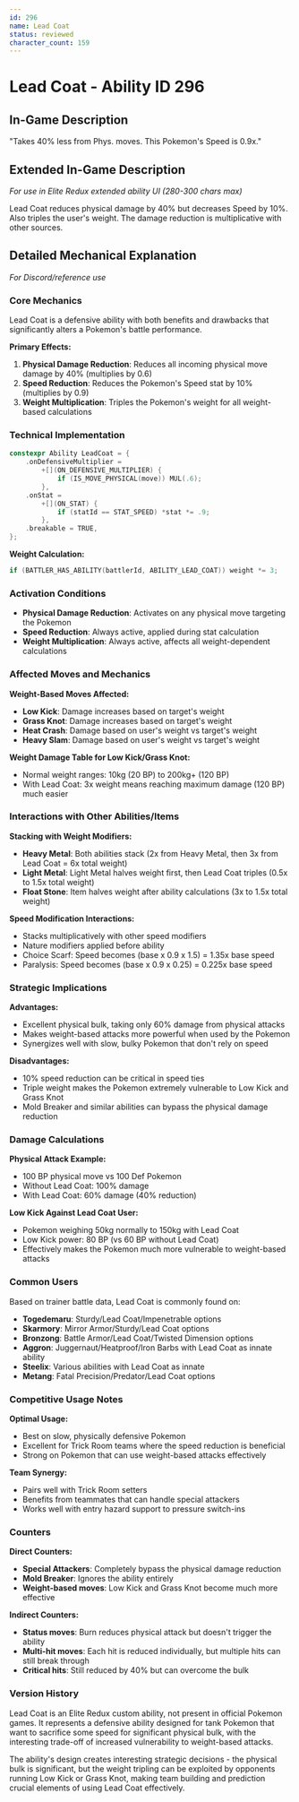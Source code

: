 ```yaml
---
id: 296
name: Lead Coat
status: reviewed
character_count: 159
---
```


# Lead Coat - Ability ID 296

## In-Game Description
"Takes 40% less from Phys. moves. This Pokemon's Speed is 0.9x."

## Extended In-Game Description
*For use in Elite Redux extended ability UI (280-300 chars max)*

Lead Coat reduces physical damage by 40% but decreases Speed by 10%. Also triples the user's weight. The damage reduction is multiplicative with other sources.

## Detailed Mechanical Explanation
*For Discord/reference use*

### Core Mechanics
Lead Coat is a defensive ability with both benefits and drawbacks that significantly alters a Pokemon's battle performance.

**Primary Effects:**
1. **Physical Damage Reduction**: Reduces all incoming physical move damage by 40% (multiplies by 0.6)
2. **Speed Reduction**: Reduces the Pokemon's Speed stat by 10% (multiplies by 0.9)
3. **Weight Multiplication**: Triples the Pokemon's weight for all weight-based calculations

### Technical Implementation
```cpp
constexpr Ability LeadCoat = {
    .onDefensiveMultiplier =
        +[](ON_DEFENSIVE_MULTIPLIER) {
            if (IS_MOVE_PHYSICAL(move)) MUL(.6);
        },
    .onStat =
        +[](ON_STAT) {
            if (statId == STAT_SPEED) *stat *= .9;
        },
    .breakable = TRUE,
};
```

**Weight Calculation:**
```cpp
if (BATTLER_HAS_ABILITY(battlerId, ABILITY_LEAD_COAT)) weight *= 3;
```

### Activation Conditions
- **Physical Damage Reduction**: Activates on any physical move targeting the Pokemon
- **Speed Reduction**: Always active, applied during stat calculation
- **Weight Multiplication**: Always active, affects all weight-dependent calculations

### Affected Moves and Mechanics
**Weight-Based Moves Affected:**
- **Low Kick**: Damage increases based on target's weight
- **Grass Knot**: Damage increases based on target's weight  
- **Heat Crash**: Damage based on user's weight vs target's weight
- **Heavy Slam**: Damage based on user's weight vs target's weight

**Weight Damage Table for Low Kick/Grass Knot:**
- Normal weight ranges: 10kg (20 BP) to 200kg+ (120 BP)
- With Lead Coat: 3x weight means reaching maximum damage (120 BP) much easier

### Interactions with Other Abilities/Items
**Stacking with Weight Modifiers:**
- **Heavy Metal**: Both abilities stack (2x from Heavy Metal, then 3x from Lead Coat = 6x total weight)
- **Light Metal**: Light Metal halves weight first, then Lead Coat triples (0.5x to 1.5x total weight)
- **Float Stone**: Item halves weight after ability calculations (3x to 1.5x total weight)

**Speed Modification Interactions:**
- Stacks multiplicatively with other speed modifiers
- Nature modifiers applied before ability
- Choice Scarf: Speed becomes (base x 0.9 x 1.5) = 1.35x base speed
- Paralysis: Speed becomes (base x 0.9 x 0.25) = 0.225x base speed

### Strategic Implications
**Advantages:**
- Excellent physical bulk, taking only 60% damage from physical attacks
- Makes weight-based attacks more powerful when used by the Pokemon
- Synergizes well with slow, bulky Pokemon that don't rely on speed

**Disadvantages:**
- 10% speed reduction can be critical in speed ties
- Triple weight makes the Pokemon extremely vulnerable to Low Kick and Grass Knot
- Mold Breaker and similar abilities can bypass the physical damage reduction

### Damage Calculations
**Physical Attack Example:**
- 100 BP physical move vs 100 Def Pokemon
- Without Lead Coat: 100% damage
- With Lead Coat: 60% damage (40% reduction)

**Low Kick Against Lead Coat User:**
- Pokemon weighing 50kg normally to 150kg with Lead Coat
- Low Kick power: 80 BP (vs 60 BP without Lead Coat)
- Effectively makes the Pokemon much more vulnerable to weight-based attacks

### Common Users
Based on trainer battle data, Lead Coat is commonly found on:
- **Togedemaru**: Sturdy/Lead Coat/Impenetrable options
- **Skarmory**: Mirror Armor/Sturdy/Lead Coat options  
- **Bronzong**: Battle Armor/Lead Coat/Twisted Dimension options
- **Aggron**: Juggernaut/Heatproof/Iron Barbs with Lead Coat as innate ability
- **Steelix**: Various abilities with Lead Coat as innate
- **Metang**: Fatal Precision/Predator/Lead Coat options

### Competitive Usage Notes
**Optimal Usage:**
- Best on slow, physically defensive Pokemon
- Excellent for Trick Room teams where the speed reduction is beneficial
- Strong on Pokemon that can use weight-based attacks effectively

**Team Synergy:**
- Pairs well with Trick Room setters
- Benefits from teammates that can handle special attackers
- Works well with entry hazard support to pressure switch-ins

### Counters
**Direct Counters:**
- **Special Attackers**: Completely bypass the physical damage reduction
- **Mold Breaker**: Ignores the ability entirely
- **Weight-based moves**: Low Kick and Grass Knot become much more effective

**Indirect Counters:**
- **Status moves**: Burn reduces physical attack but doesn't trigger the ability
- **Multi-hit moves**: Each hit is reduced individually, but multiple hits can still break through
- **Critical hits**: Still reduced by 40% but can overcome the bulk

### Version History
Lead Coat is an Elite Redux custom ability, not present in official Pokemon games. It represents a defensive ability designed for tank Pokemon that want to sacrifice some speed for significant physical bulk, with the interesting trade-off of increased vulnerability to weight-based attacks.

The ability's design creates interesting strategic decisions - the physical bulk is significant, but the weight tripling can be exploited by opponents running Low Kick or Grass Knot, making team building and prediction crucial elements of using Lead Coat effectively.